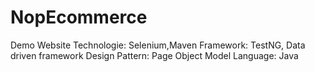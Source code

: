 # NopEcommerce
Demo Website
Technologie: Selenium,Maven
Framework: TestNG, Data driven framework
Design Pattern: Page Object Model
Language: Java
